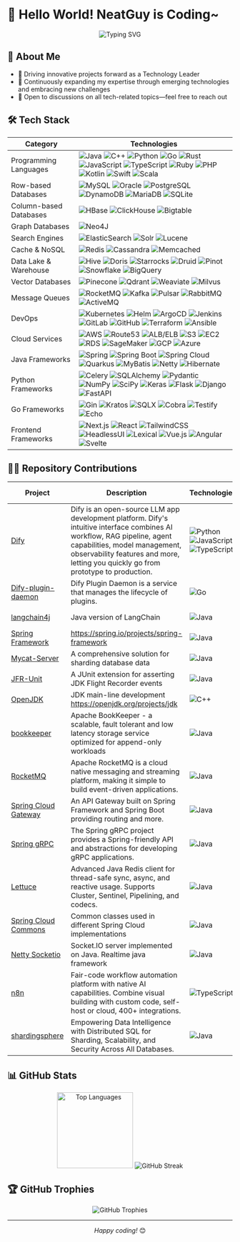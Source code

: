 # 👋 Hello World! NeatGuy is Coding~

<div align="center">
  <img src="https://readme-typing-svg.herokuapp.com?font=Fira+Code&pause=1000&color=36BCF7&center=true&vCenter=true&width=635&lines=Passionate+Technology+Leader+and+Developer;Always+Learning+and+Challenging" alt="Typing SVG" />
</div>

## 💫 About Me

- 🔭 Driving innovative projects forward as a Technology Leader
- 🌱 Continuously expanding my expertise through emerging technologies and embracing new challenges
- 💬 Open to discussions on all tech-related topics—feel free to reach out

## 🛠️ Tech Stack

<table class="tech-table">
  <thead>
    <tr>
      <th>Category</th>
      <th>Technologies</th>
    </tr>
  </thead>
  <tbody>
    <tr>
      <td class="category-column">Programming Languages</td>
      <td class="technologies-column">
        <img src="https://img.shields.io/badge/-Java-007396?style=flat-square&logo=java&logoColor=white" alt="Java">
        <img src="https://img.shields.io/badge/-C++-00599C?style=flat-square&logo=cplusplus&logoColor=white" alt="C++">
        <img src="https://img.shields.io/badge/-Python-3776AB?style=flat-square&logo=python&logoColor=white" alt="Python">
        <img src="https://img.shields.io/badge/-Go-00ADD8?style=flat-square&logo=go&logoColor=white" alt="Go">
        <img src="https://img.shields.io/badge/-Rust-000000?style=flat-square&logo=rust&logoColor=white" alt="Rust">
        <img src="https://img.shields.io/badge/-JavaScript-F7DF1E?style=flat-square&logo=javascript&logoColor=black" alt="JavaScript">
        <img src="https://img.shields.io/badge/-TypeScript-3178C6?style=flat-square&logo=typescript&logoColor=white" alt="TypeScript">
        <img src="https://img.shields.io/badge/-Ruby-CC342D?style=flat-square&logo=ruby&logoColor=white" alt="Ruby">
        <img src="https://img.shields.io/badge/-PHP-777BB4?style=flat-square&logo=php&logoColor=white" alt="PHP">
        <img src="https://img.shields.io/badge/-Kotlin-0095D5?style=flat-square&logo=kotlin&logoColor=white" alt="Kotlin">
        <img src="https://img.shields.io/badge/-Swift-FA7343?style=flat-square&logo=swift&logoColor=white" alt="Swift">
        <img src="https://img.shields.io/badge/-Scala-DC322F?style=flat-square&logo=scala&logoColor=white" alt="Scala">
      </td>
    </tr>
    <tr>
      <td class="category-column">Row-based Databases</td>
      <td class="technologies-column">
        <img src="https://img.shields.io/badge/-MySQL-4479A1?style=flat-square&logo=mysql&logoColor=white" alt="MySQL">
        <img src="https://img.shields.io/badge/-Oracle-F80000?style=flat-square&logo=oracle&logoColor=white" alt="Oracle">
        <img src="https://img.shields.io/badge/-PostgreSQL-336791?style=flat-square&logo=postgresql&logoColor=white" alt="PostgreSQL">
        <img src="https://img.shields.io/badge/-DynamoDB-4053D6?style=flat-square&logo=amazon-dynamodb&logoColor=white" alt="DynamoDB">
        <img src="https://img.shields.io/badge/-MariaDB-003545?style=flat-square&logo=mariadb&logoColor=white" alt="MariaDB">
        <img src="https://img.shields.io/badge/-SQLite-003B57?style=flat-square&logo=sqlite&logoColor=white" alt="SQLite">
      </td>
    </tr>
    <tr>
      <td class="category-column">Column-based Databases</td>
      <td class="technologies-column">
        <img src="https://img.shields.io/badge/-HBase-D22128?style=flat-square&logo=apache&logoColor=white" alt="HBase">
        <img src="https://img.shields.io/badge/-ClickHouse-FFCC01?style=flat-square&logo=clickhouse&logoColor=black" alt="ClickHouse">
        <img src="https://img.shields.io/badge/-Bigtable-4285F4?style=flat-square&logo=google-cloud&logoColor=white" alt="Bigtable">
      </td>
    </tr>
    <tr>
      <td class="category-column">Graph Databases</td>
      <td class="technologies-column">
        <img src="https://img.shields.io/badge/-Neo4J-008CC1?style=flat-square&logo=neo4j&logoColor=white" alt="Neo4J">
      </td>
    </tr>
    <tr>
      <td class="category-column">Search Engines</td>
      <td class="technologies-column">
        <img src="https://img.shields.io/badge/-ElasticSearch-005571?style=flat-square&logo=elasticsearch&logoColor=white" alt="ElasticSearch">
        <img src="https://img.shields.io/badge/-Solr-D9411E?style=flat-square&logo=apache-solr&logoColor=white" alt="Solr">
        <img src="https://img.shields.io/badge/-Lucene-D9411F?style=flat-square&logo=apache-lucene&logoColor=black" alt="Lucene">
      </td>
    </tr>
    <tr>
      <td class="category-column">Cache & NoSQL</td>
      <td class="technologies-column">
        <img src="https://img.shields.io/badge/-Redis-DC382D?style=flat-square&logo=redis&logoColor=white" alt="Redis">
        <img src="https://img.shields.io/badge/-Cassandra-1287B1?style=flat-square&logo=apache-cassandra&logoColor=white" alt="Cassandra">
        <img src="https://img.shields.io/badge/-Memcached-005571?style=flat-square&logo=memcached&logoColor=white" alt="Memcached">
      </td>
    </tr>
    <tr>
      <td class="category-column">Data Lake & Warehouse</td>
      <td class="technologies-column">
        <img src="https://img.shields.io/badge/-Hive-FDEE21?style=flat-square&logo=apache-hive&logoColor=black" alt="Hive">
        <img src="https://img.shields.io/badge/-Doris-00BFFF?style=flat-square&logo=apache&logoColor=white" alt="Doris">
        <img src="https://img.shields.io/badge/-Starrocks-0078D4?style=flat-square&logo=starrocks&logoColor=white" alt="Starrocks">
        <img src="https://img.shields.io/badge/-Druid-29F1FB?style=flat-square&logo=apache-druid&logoColor=black" alt="Druid">
        <img src="https://img.shields.io/badge/-Pinot-E95420?style=flat-square&logo=apache&logoColor=white" alt="Pinot">
        <img src="https://img.shields.io/badge/-Snowflake-29B5E8?style=flat-square&logo=snowflake&logoColor=white" alt="Snowflake">
        <img src="https://img.shields.io/badge/-BigQuery-4285F4?style=flat-square&logo=google-cloud&logoColor=white" alt="BigQuery">
      </td>
    </tr>
    <tr>
      <td class="category-column">Vector Databases</td>
      <td class="technologies-column">
        <img src="https://img.shields.io/badge/-Pinecone-000000?style=flat-square&logo=pinecone&logoColor=white" alt="Pinecone">
        <img src="https://img.shields.io/badge/-Qdrant-5A29E4?style=flat-square&logo=qdrant&logoColor=white" alt="Qdrant">
        <img src="https://img.shields.io/badge/-Weaviate-3F51B5?style=flat-square&logo=weaviate&logoColor=white" alt="Weaviate">
        <img src="https://img.shields.io/badge/-Milvus-45B8AC?style=flat-square&logo=milvus&logoColor=white" alt="Milvus">
      </td>
    </tr>
    <tr>
      <td class="category-column">Message Queues</td>
      <td class="technologies-column">
        <img src="https://img.shields.io/badge/-RocketMQ-D77310?style=flat-square&logo=apache-rocketmq&logoColor=white" alt="RocketMQ">
        <img src="https://img.shields.io/badge/-Kafka-231F20?style=flat-square&logo=apache-kafka&logoColor=white" alt="Kafka">
        <img src="https://img.shields.io/badge/-Pulsar-188FFF?style=flat-square&logo=apache-pulsar&logoColor=white" alt="Pulsar">
        <img src="https://img.shields.io/badge/-RabbitMQ-FF6600?style=flat-square&logo=rabbitmq&logoColor=white" alt="RabbitMQ">
        <img src="https://img.shields.io/badge/-ActiveMQ-EF2D56?style=flat-square&logo=apache&logoColor=white" alt="ActiveMQ">
      </td>
    </tr>
    <tr>
      <td class="category-column">DevOps</td>
      <td class="technologies-column">
        <img src="https://img.shields.io/badge/-Kubernetes-326CE5?style=flat-square&logo=kubernetes&logoColor=white" alt="Kubernetes">
        <img src="https://img.shields.io/badge/-Helm-0F1689?style=flat-square&logo=helm&logoColor=white" alt="Helm">
        <img src="https://img.shields.io/badge/-ArgoCD-EF7B4D?style=flat-square&logo=argo&logoColor=white" alt="ArgoCD">
        <img src="https://img.shields.io/badge/-Jenkins-D24939?style=flat-square&logo=jenkins&logoColor=white" alt="Jenkins">
        <img src="https://img.shields.io/badge/-GitLab-FCA121?style=flat-square&logo=gitlab&logoColor=white" alt="GitLab">
        <img src="https://img.shields.io/badge/-GitHub-181717?style=flat-square&logo=github&logoColor=white" alt="GitHub">
        <img src="https://img.shields.io/badge/-Terraform-623CE4?style=flat-square&logo=terraform&logoColor=white" alt="Terraform">
        <img src="https://img.shields.io/badge/-Ansible-EE0000?style=flat-square&logo=ansible&logoColor=white" alt="Ansible">
      </td>
    </tr>
    <tr>
      <td class="category-column">Cloud Services</td>
      <td class="technologies-column">
        <img src="https://img.shields.io/badge/-AWS-232F3E?style=flat-square&logo=amazon-aws&logoColor=white" alt="AWS">
        <img src="https://img.shields.io/badge/-Route53-8C4FFF?style=flat-square&logo=amazon-aws&logoColor=white" alt="Route53">
        <img src="https://img.shields.io/badge/-ALB/ELB-FF9900?style=flat-square&logo=amazon-aws&logoColor=white" alt="ALB/ELB">
        <img src="https://img.shields.io/badge/-S3-569A31?style=flat-square&logo=amazon-s3&logoColor=white" alt="S3">
        <img src="https://img.shields.io/badge/-EC2-FF9900?style=flat-square&logo=amazon-ec2&logoColor=white" alt="EC2">
        <img src="https://img.shields.io/badge/-RDS-527FFF?style=flat-square&logo=amazon-aws&logoColor=white" alt="RDS">
        <img src="https://img.shields.io/badge/-SageMaker-FF9900?style=flat-square&logo=amazon-aws&logoColor=white" alt="SageMaker">
        <img src="https://img.shields.io/badge/-GCP-4285F4?style=flat-square&logo=google-cloud&logoColor=white" alt="GCP">
        <img src="https://img.shields.io/badge/-Azure-0078D4?style=flat-square&logo=microsoft-azure&logoColor=white" alt="Azure">
      </td>
    </tr>
    <tr>
      <td class="category-column">Java Frameworks</td>
      <td class="technologies-column">
        <img src="https://img.shields.io/badge/-Spring-6DB33F?style=flat-square&logo=spring&logoColor=white" alt="Spring">
        <img src="https://img.shields.io/badge/-Spring%20Boot-6DB33F?style=flat-square&logo=spring-boot&logoColor=white" alt="Spring Boot">
        <img src="https://img.shields.io/badge/-Spring%20Cloud-6DB33F?style=flat-square&logo=spring&logoColor=white" alt="Spring Cloud">
        <img src="https://img.shields.io/badge/-Quarkus-4695EB?style=flat-square&logo=quarkus&logoColor=white" alt="Quarkus">
        <img src="https://img.shields.io/badge/-MyBatis-000000?style=flat-square&logo=mybatis&logoColor=white" alt="MyBatis">
        <img src="https://img.shields.io/badge/-Netty-2C2D72?style=flat-square&logo=netty&logoColor=white" alt="Netty">
        <img src="https://img.shields.io/badge/-Hibernate-59666C?style=flat-square&logo=hibernate&logoColor=white" alt="Hibernate">
      </td>
    </tr>
    <tr>
      <td class="category-column">Python Frameworks</td>
      <td class="technologies-column">
        <img src="https://img.shields.io/badge/-Celery-37814A?style=flat-square&logo=celery&logoColor=white" alt="Celery">
        <img src="https://img.shields.io/badge/-SQLAlchemy-D71F00?style=flat-square&logo=sqlalchemy&logoColor=white" alt="SQLAlchemy">
        <img src="https://img.shields.io/badge/-Pydantic-E92063?style=flat-square&logo=pydantic&logoColor=white" alt="Pydantic">
        <img src="https://img.shields.io/badge/-NumPy-013243?style=flat-square&logo=numpy&logoColor=white" alt="NumPy">
        <img src="https://img.shields.io/badge/-SciPy-8CAAE6?style=flat-square&logo=scipy&logoColor=white" alt="SciPy">
        <img src="https://img.shields.io/badge/-Keras-D00000?style=flat-square&logo=keras&logoColor=white" alt="Keras">
        <img src="https://img.shields.io/badge/-Flask-F12345?style=flat-square&logo=flask&logoColor=white" alt="Flask">
        <img src="https://img.shields.io/badge/-Django-AC1289?style=flat-square&logo=django&logoColor=white" alt="Django">
        <img src="https://img.shields.io/badge/-FastAPI-009688?style=flat-square&logo=fastapi&logoColor=white" alt="FastAPI">
      </td>
    </tr>
    <tr>
      <td class="category-column">Go Frameworks</td>
      <td class="technologies-column">
        <img src="https://img.shields.io/badge/-Gin-00ADD8?style=flat-square&logo=go&logoColor=white" alt="Gin">
        <img src="https://img.shields.io/badge/-Kratos-00ADD8?style=flat-square&logo=go&logoColor=white" alt="Kratos">
        <img src="https://img.shields.io/badge/-SQLX-00ADD8?style=flat-square&logo=go&logoColor=white" alt="SQLX">
        <img src="https://img.shields.io/badge/-Cobra-00ADD8?style=flat-square&logo=go&logoColor=white" alt="Cobra">
        <img src="https://img.shields.io/badge/-Testify-00ADD8?style=flat-square&logo=go&logoColor=white" alt="Testify">
        <img src="https://img.shields.io/badge/-Echo-00ADD8?style=flat-square&logo=go&logoColor=white" alt="Echo">
      </td>
    </tr>
    <tr>
      <td class="category-column">Frontend Frameworks</td>
      <td class="technologies-column">
        <img src="https://img.shields.io/badge/-Next.js-000000?style=flat-square&logo=next.js&logoColor=white" alt="Next.js">
        <img src="https://img.shields.io/badge/-React-61DAFB?style=flat-square&logo=react&logoColor=black" alt="React">
        <img src="https://img.shields.io/badge/-TailwindCSS-38B2AC?style=flat-square&logo=tailwind-css&logoColor=white" alt="TailwindCSS">
        <img src="https://img.shields.io/badge/-HeadlessUI-66E3FF?style=flat-square&logo=headlessui&logoColor=black" alt="HeadlessUI">
        <img src="https://img.shields.io/badge/-Lexical-61DAFB?style=flat-square&logo=react&logoColor=black" alt="Lexical">
        <img src="https://img.shields.io/badge/-Vue.js-4FC08D?style=flat-square&logo=vue.js&logoColor=white" alt="Vue.js">
        <img src="https://img.shields.io/badge/-Angular-DD0031?style=flat-square&logo=angular&logoColor=white" alt="Angular">
        <img src="https://img.shields.io/badge/-Svelte-FF3E00?style=flat-square&logo=svelte&logoColor=white" alt="Svelte">
      </td>
    </tr>
  </tbody>
</table>

## 👨‍💻 Repository Contributions

| Project                                                                      | Description                                                                                                                                                                                                                                     | Technologies                                                                                                                                                                                                                                                                                                                           | Stars                                                                                                               | Forks                                                                                                               | My Contributions                                                                                        |
|------------------------------------------------------------------------------|-------------------------------------------------------------------------------------------------------------------------------------------------------------------------------------------------------------------------------------------------|----------------------------------------------------------------------------------------------------------------------------------------------------------------------------------------------------------------------------------------------------------------------------------------------------------------------------------------|---------------------------------------------------------------------------------------------------------------------|---------------------------------------------------------------------------------------------------------------------|---------------------------------------------------------------------------------------------------------|
| [Dify](https://github.com/langgenius/dify)                                   | Dify is an open-source LLM app development platform. Dify's intuitive interface combines AI workflow, RAG pipeline, agent capabilities, model management, observability features and more, letting you quickly go from prototype to production. | ![Python](https://img.shields.io/badge/-Python-3776AB?style=flat-square&logo=python&logoColor=white) ![JavaScript](https://img.shields.io/badge/-JavaScript-F7DF1E?style=flat-square&logo=javascript&logoColor=black) ![TypeScript](https://img.shields.io/badge/-TypeScript-3178C6?style=flat-square&logo=typescript&logoColor=white) | ![Stars](https://img.shields.io/github/stars/langgenius/dify?style=flat-square&labelColor=343b41)                   | ![Forks](https://img.shields.io/github/forks/langgenius/dify?style=flat-square&labelColor=343b41)                   | [My Contribution](https://github.com/langgenius/dify/issues?q=author%3ANeatGuyCoding)                   | 
| [Dify-plugin-daemon](https://github.com/langgenius/dify-plugin-daemon)       | Dify Plugin Daemon is a service that manages the lifecycle of plugins.                                                                                                                                                                          | ![Go](https://img.shields.io/badge/-Go-00ADD8?style=flat-square&logo=go&logoColor=white)                                                                                                                                                                                                                                               | ![Stars](https://img.shields.io/github/stars/langgenius/dify-plugin-daemon?style=flat-square&labelColor=343b41)     | ![Forks](https://img.shields.io/github/forks/langgenius/dify-plugin-daemon?style=flat-square&labelColor=343b41)     | [My Contribution](https://github.com/langgenius/dify-plugin-daemon/issues?q=author%3ANeatGuyCoding)     |
| [langchain4j](https://github.com/langchain4j/langchain4j)                    | Java version of LangChain                                                                                                                                                                                                                       | ![Java](https://img.shields.io/badge/-Java-ED8B00?style=flat-square&logo=openjdk&logoColor=white)                                                                                                                                                                                                                                      | ![Stars](https://img.shields.io/github/stars/langchain4j/langchain4j?style=flat-square&labelColor=343b41)           | ![Forks](https://img.shields.io/github/forks/langchain4j/langchain4j?style=flat-square&labelColor=343b41)           | [My Contribution](https://github.com/langchain4j/langchain4j/issues?q=author%3ANeatGuyCoding)           |
| [Spring Framework](https://github.com/spring-projects/spring-framework)      | https://spring.io/projects/spring-framework                                                                                                                                                                                                     | ![Java](https://img.shields.io/badge/-Java-ED8B00?style=flat-square&logo=openjdk&logoColor=white)                                                                                                                                                                                                                                      | ![Stars](https://img.shields.io/github/stars/spring-projects/spring-framework?style=flat-square&labelColor=343b41)  | ![Forks](https://img.shields.io/github/forks/spring-projects/spring-framework?style=flat-square&labelColor=343b41)  | [My Contribution](https://github.com/spring-projects/spring-framework/issues?q=author%3ANeatGuyCoding)  |
| [Mycat-Server](https://github.com/MyCATApache/Mycat-Server)                  | A comprehensive solution for sharding database data                                                                                                                                                                                             | ![Java](https://img.shields.io/badge/-Java-ED8B00?style=flat-square&logo=openjdk&logoColor=white)                                                                                                                                                                                                                                      | ![Stars](https://img.shields.io/github/stars/MyCATApache/Mycat-Server?style=flat-square&labelColor=343b41)          | ![Forks](https://img.shields.io/github/forks/MyCATApache/Mycat-Server?style=flat-square&labelColor=343b41)          | [My Contribution](https://github.com/MyCATApache/Mycat-Server/issues?q=author%3ANeatGuyCoding+)         |
| [JFR-Unit](https://github.com/moditect/jfrunit)                              | A JUnit extension for asserting JDK Flight Recorder events                                                                                                                                                                                      | ![Java](https://img.shields.io/badge/-Java-ED8B00?style=flat-square&logo=openjdk&logoColor=white)                                                                                                                                                                                                                                      | ![Stars](https://img.shields.io/github/stars/moditect/jfrunit?style=flat-square&labelColor=343b41)                  | ![Forks](https://img.shields.io/github/forks/moditect/jfrunit?style=flat-square&labelColor=343b41)                  | [My Contribution](https://github.com/moditect/jfrunit/commits/main/?author=NeatGuyCoding)               |
| [OpenJDK](https://github.com/openjdk/jdk)                                    | JDK main-line development https://openjdk.org/projects/jdk                                                                                                                                                                                      | ![C++](https://img.shields.io/badge/-C++-00599C?style=flat-square&logo=cplusplus&logoColor=white)                                                                                                                                                                                                                                      | ![Stars](https://img.shields.io/github/stars/openjdk/jdk?style=flat-square&labelColor=343b41)                       | ![Forks](https://img.shields.io/github/forks/openjdk/jdk?style=flat-square&labelColor=343b41)                       | [My Contribution](https://github.com/openjdk/jdk/issues?q=author%3ANeatGuyCoding)                       |
| [bookkeeper](https://github.com/apache/bookkeeper)                           | Apache BookKeeper - a scalable, fault tolerant and low latency storage service optimized for append-only workloads                                                                                                                              | ![Java](https://img.shields.io/badge/-Java-ED8B00?style=flat-square&logo=openjdk&logoColor=white)                                                                                                                                                                                                                                      | ![Stars](https://img.shields.io/github/stars/apache/bookkeeper?style=flat-square&labelColor=343b41)                 | ![Forks](https://img.shields.io/github/forks/apache/bookkeeper?style=flat-square&labelColor=343b41)                 | [My Contribution](https://github.com/apache/bookkeeper/issues?q=author%3ANeatGuyCoding)                 |
| [RocketMQ](https://github.com/apache/rocketmq)                               | Apache RocketMQ is a cloud native messaging and streaming platform, making it simple to build event-driven applications.                                                                                                                        | ![Java](https://img.shields.io/badge/-Java-ED8B00?style=flat-square&logo=openjdk&logoColor=white)                                                                                                                                                                                                                                      | ![Stars](https://img.shields.io/github/stars/apache/rocketmq?style=flat-square&labelColor=343b41)                   | ![Forks](https://img.shields.io/github/forks/apache/rocketmq?style=flat-square&labelColor=343b41)                   | [My Contribution](https://github.com/apache/rocketmq/issues?q=author%3ANeatGuyCoding)                   |
| [Spring Cloud Gateway](https://github.com/spring-cloud/spring-cloud-gateway) | An API Gateway built on Spring Framework and Spring Boot providing routing and more.                                                                                                                                                            | ![Java](https://img.shields.io/badge/-Java-ED8B00?style=flat-square&logo=openjdk&logoColor=white)                                                                                                                                                                                                                                      | ![Stars](https://img.shields.io/github/stars/spring-cloud/spring-cloud-gateway?style=flat-square&labelColor=343b41) | ![Forks](https://img.shields.io/github/forks/spring-cloud/spring-cloud-gateway?style=flat-square&labelColor=343b41) | [My Contribution](https://github.com/spring-cloud/spring-cloud-gateway/issues?q=author%3ANeatGuyCoding) |
| [Spring gRPC](https://github.com/spring-projects/spring-grpc)                | The Spring gRPC project provides a Spring-friendly API and abstractions for developing gRPC applications.                                                                                                                                       | ![Java](https://img.shields.io/badge/-Java-ED8B00?style=flat-square&logo=openjdk&logoColor=white)                                                                                                                                                                                                                                      | ![Stars](https://img.shields.io/github/stars/spring-projects/spring-grpc?style=flat-square&labelColor=343b41)       | ![Forks](https://img.shields.io/github/forks/spring-projects/spring-grpc?style=flat-square&labelColor=343b41)       | [My Contribution](https://github.com/spring-projects/spring-grpc/issues?q=author%3ANeatGuyCoding)       |
| [Lettuce](https://github.com/redis/lettuce)                                  | Advanced Java Redis client for thread-safe sync, async, and reactive usage. Supports Cluster, Sentinel, Pipelining, and codecs.                                                                                                                 | ![Java](https://img.shields.io/badge/-Java-ED8B00?style=flat-square&logo=openjdk&logoColor=white)                                                                                                                                                                                                                                      | ![Stars](https://img.shields.io/github/stars/redis/lettuce?style=flat-square&labelColor=343b41)                     | ![Forks](https://img.shields.io/github/forks/redis/lettuce?style=flat-square&labelColor=343b41)                     | [My Contribution](https://github.com/redis/lettuce/issues?q=author%3ANeatGuyCoding)                     |
| [Spring Cloud Commons](https://github.com/spring-cloud/spring-cloud-commons) | Common classes used in different Spring Cloud implementations                                                                                                                                                                                   | ![Java](https://img.shields.io/badge/-Java-ED8B00?style=flat-square&logo=openjdk&logoColor=white)                                                                                                                                                                                                                                      | ![Stars](https://img.shields.io/github/stars/spring-cloud/spring-cloud-commons?style=flat-square&labelColor=343b41) | ![Forks](https://img.shields.io/github/forks/spring-cloud/spring-cloud-commons?style=flat-square&labelColor=343b41) | [My Contribution](https://github.com/spring-cloud/spring-cloud-commons/issues?q=author%3ANeatGuyCoding) |
| [Netty Socketio](https://github.com/mrniko/netty-socketio)                   | Socket.IO server implemented on Java. Realtime java framework                                                                                                                                                                                   | ![Java](https://img.shields.io/badge/-Java-ED8B00?style=flat-square&logo=openjdk&logoColor=white)                                                                                                                                                                                                                                      | ![Stars](https://img.shields.io/github/stars/mrniko/netty-socketio?style=flat-square&labelColor=343b41)             | ![Forks](https://img.shields.io/github/forks/mrniko/netty-socketio?style=flat-square&labelColor=343b41)             | [My Contribution](https://github.com/mrniko/netty-socketio/issues?q=author%3ANeatGuyCoding)             |
| [n8n](https://github.com/n8n-io/n8n)                   | Fair-code workflow automation platform with native AI capabilities. Combine visual building with custom code, self-host or cloud, 400+ integrations.                                                                                                                                                                                   | ![TypeScript](https://img.shields.io/badge/-TypeScript-3178C6?style=flat-square&logo=typescript&logoColor=white)                                                                                                                                                                                                                                     | ![Stars](https://img.shields.io/github/stars/n8n-io/n8n?style=flat-square&labelColor=343b41)             | ![Forks](https://img.shields.io/github/forks/n8n-io/n8n?style=flat-square&labelColor=343b41)             | [My Contribution](https://github.com/n8n-io/n8n/issues?q=author%3ANeatGuyCoding)             |
| [shardingsphere](https://github.com/apache/shardingsphere)                                   | Empowering Data Intelligence with Distributed SQL for Sharding, Scalability, and Security Across All Databases. | ![Java](https://img.shields.io/badge/-Java-ED8B00?style=flat-square&logo=java&logoColor=white)                                                                                                                                                                                                                                               | ![Stars](https://img.shields.io/github/stars/apache/shardingsphere?style=flat-square&labelColor=343b41)                                                                                                               | ![Forks](https://img.shields.io/github/forks/apache/shardingsphere?style=flat-square&labelColor=343b41)                                                                                                               | [My Contribution](https://github.com/apache/shardingsphere/issues?q=author%3ANeatGuyCoding)                   |

## 📊 GitHub Stats

<div align="center">
  <img src="https://github-readme-stats.vercel.app/api/top-langs/?username=NeatGuyCoding&layout=compact&theme=tokyonight&hide_border=true" alt="Top Languages" height="170"/>
  <img src="https://github-readme-streak-stats.herokuapp.com/?user=NeatGuyCoding&theme=tokyonight&hide_border=true" alt="GitHub Streak" />
</div>

## 🏆 GitHub Trophies

<div align="center">
  <img src="https://github-profile-trophy.vercel.app/?username=NeatGuyCoding&theme=nord&column=7&no-frame=true" alt="GitHub Trophies" />
</div>

---

<div align="center">
  <i>Happy coding!</i> 😊
</div>
